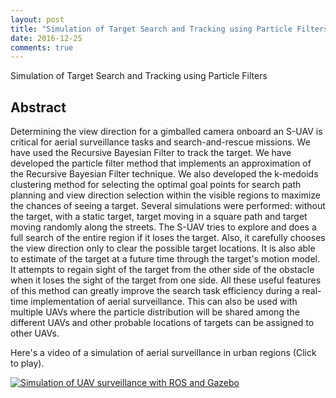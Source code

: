 ```yaml
---
layout: post
title: "Simulation of Target Search and Tracking using Particle Filters"
date: 2016-12-25
comments: true
---
```


Simulation of Target Search and Tracking using Particle Filters

## Abstract

Determining the view direction for a gimballed camera onboard an S-UAV is critical for aerial surveillance tasks and search-and-rescue missions. We have used the Recursive Bayesian Filter to track the target. We have developed the particle filter method that implements an approximation of the Recursive Bayesian Filter technique. We also developed the k-medoids clustering method for selecting the optimal goal points for search path planning and view direction selection within the visible regions to maximize the chances of seeing a target. Several simulations were performed: without the target, with a static target, target moving in a square path and target moving randomly along the streets. The S-UAV tries to explore and does a full search of the entire region if it loses the target. Also, it carefully chooses the view direction only to clear the possible target locations. It is also able to estimate of the target at a future time through the target's motion model. It attempts to regain sight of the target from the other side of the obstacle when it loses the sight of the target from one side. All these useful features of this method can greatly improve the search task efficiency during a real-time implementation of aerial surveillance. This can also be used with multiple UAVs where the particle distribution will be shared among the different UAVs and other probable locations of targets can be assigned to other UAVs.

Here's a video of a simulation of aerial surveillance in urban regions (Click to play).

[![Simulation of UAV surveillance with ROS and Gazebo](http://img.youtube.com/vi/3aeWXLxOzbw/0.jpg)](https://youtu.be/3aeWXLxOzbw "Simulation of Target Search and Tracking using Particle Filters")    



